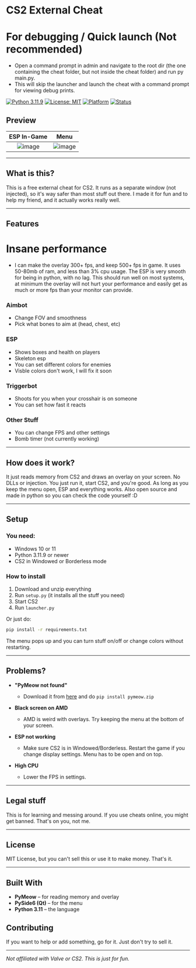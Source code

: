 # CS2 External Cheat

# For debugging / Quick launch (Not recommended)
- Open a command prompt in admin and navigate to the root dir (the one containing the cheat folder, but not inside the cheat folder) and run py main.py.
- This will skip the launcher and launch the cheat with a command prompt for viewing debug prints.

[![Python 3.11.9](https://img.shields.io/badge/Python-3.11.9-blue.svg)](https://www.python.org/downloads/)
[![License: MIT](https://img.shields.io/badge/License-MIT-yellow.svg)](LICENSE)
[![Platform](https://img.shields.io/badge/Platform-Windows-lightgrey.svg)]()
[![Status](https://img.shields.io/badge/Status-Active-brightgreen.svg)]()

## Preview

| ESP In-Game | Menu  |
|:----------:|:-----------:|
| ![image](https://github.com/user-attachments/assets/53121c61-97f0-4a6e-9618-f458e5d8ef09) | ![image](https://github.com/user-attachments/assets/0c70db5b-d357-49f1-83eb-fc355799fe23) |


---

## What is this?

This is a free external cheat for CS2. It runs as a separate window (not injected), so it's way safer than most stuff out there. I made it for fun and to help my friend, and it actually works really well.

---

## Features
# Insane performance
- I can make the overlay 300+ fps, and keep 500+ fps in game. It uses 50-80mb of ram, and less than 3% cpu usage. The ESP is very smooth for being in python, with no lag. This should run well on most systems, at minimum the overlay will not hurt your performance and easily get as much or more fps than your monitor can provide.
### Aimbot
- Change FOV and smoothness
- Pick what bones to aim at (head, chest, etc)

### ESP 
- Shows boxes and health on players
- Skeleton esp
- You can set different colors for enemies 
- Visble colors don't work, I will fix it soon

### Triggerbot
- Shoots for you when your crosshair is on someone
- You can set how fast it reacts

### Other Stuff
- You can change FPS and other settings
- Bomb timer (not currently working)


---

## How does it work?

It just reads memory from CS2 and draws an overlay on your screen. No DLLs or injection. You just run it, start CS2, and you're good. As long as you keep the menu open, ESP and everything works.
Also open source and made in python so you can check the code yourself :D

---

## Setup

### You need:
- Windows 10 or 11
- Python 3.11.9 or newer
- CS2 in Windowed or Borderless mode

### How to install
1. Download and unzip everything
2. Run `setup.py` (it installs all the stuff you need)
3. Start CS2
4. Run `launcher.py`

Or just do:
```bash
pip install -r requirements.txt
```

The menu pops up and you can turn stuff on/off or change colors without restarting. 

---

## Problems?

- **"PyMeow not found"**
  - Download it from [here](https://github.com/qb-0/PyMeow) and do `pip install pymeow.zip`

- **Black screen on AMD**
  - AMD is weird with overlays. Try keeping the menu at the bottom of your screen.

- **ESP not working**
  - Make sure CS2 is in Windowed/Borderless. Restart the game if you change display settings. Menu has to be open and on top.

- **High CPU**
  - Lower the FPS in settings.

---

## Legal stuff

This is for learning and messing around. If you use cheats online, you might get banned. That's on you, not me.

---

## License

MIT License, but you can't sell this or use it to make money. That's it.

---

## Built With

- **PyMeow** – for reading memory and overlay
- **PySide6 (Qt)** – for the menu
- **Python 3.11** – the language

## Contributing

If you want to help or add something, go for it. Just don't try to sell it.

---

*Not affiliated with Valve or CS2. This is just for fun.*




